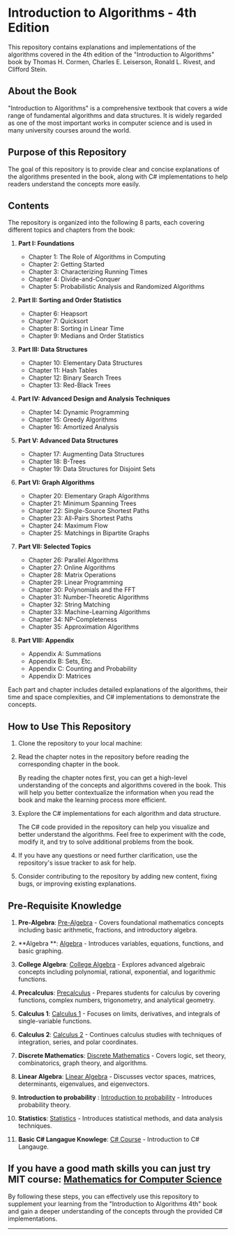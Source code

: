 # Introduction to Algorithms - 4th Edition

This repository contains explanations and implementations of the algorithms covered in the 4th edition of the "Introduction to Algorithms" book by Thomas H. Cormen, Charles E. Leiserson, Ronald L. Rivest, and Clifford Stein.

## About the Book

"Introduction to Algorithms" is a comprehensive textbook that covers a wide range of fundamental algorithms and data structures. It is widely regarded as one of the most important works in computer science and is used in many university courses around the world.

## Purpose of this Repository

The goal of this repository is to provide clear and concise explanations of the algorithms presented in the book, along with C# implementations to help readers understand the concepts more easily.

## Contents

The repository is organized into the following 8 parts, each covering different topics and chapters from the book:

1. **Part I: Foundations**
   - Chapter 1: The Role of Algorithms in Computing
   - Chapter 2: Getting Started
   - Chapter 3: Characterizing Running Times
   - Chapter 4: Divide-and-Conquer
   - Chapter 5: Probabilistic Analysis and Randomized Algorithms

2. **Part II: Sorting and Order Statistics**
   - Chapter 6: Heapsort
   - Chapter 7: Quicksort
   - Chapter 8: Sorting in Linear Time
   - Chapter 9: Medians and Order Statistics

3. **Part III: Data Structures**
   - Chapter 10: Elementary Data Structures
   - Chapter 11: Hash Tables
   - Chapter 12: Binary Search Trees
   - Chapter 13: Red-Black Trees

4. **Part IV: Advanced Design and Analysis Techniques**
   - Chapter 14: Dynamic Programming
   - Chapter 15: Greedy Algorithms
   - Chapter 16: Amortized Analysis

5. **Part V: Advanced Data Structures**
   - Chapter 17: Augmenting Data Structures
   - Chapter 18: B-Trees
   - Chapter 19: Data Structures for Disjoint Sets

6. **Part VI: Graph Algorithms**
   - Chapter 20: Elementary Graph Algorithms
   - Chapter 21: Minimum Spanning Trees
   - Chapter 22: Single-Source Shortest Paths
   - Chapter 23: All-Pairs Shortest Paths
   - Chapter 24: Maximum Flow
   - Chapter 25: Matchings in Bipartite Graphs

7. **Part VII: Selected Topics**
   - Chapter 26: Parallel Algorithms
   - Chapter 27: Online Algorithms
   - Chapter 28: Matrix Operations
   - Chapter 29: Linear Programming
   - Chapter 30: Polynomials and the FFT
   - Chapter 31: Number-Theoretic Algorithms
   - Chapter 32: String Matching
   - Chapter 33: Machine-Learning Algorithms
   - Chapter 34: NP-Completeness
   - Chapter 35: Approximation Algorithms

8. **Part VIII: Appendix**
   - Appendix A: Summations
   - Appendix B: Sets, Etc.
   - Appendix C: Counting and Probability
   - Appendix D: Matrices

Each part and chapter includes detailed explanations of the algorithms, their time and space complexities, and C# implementations to demonstrate the concepts.

## How to Use This Repository

1. Clone the repository to your local machine:

2. Read the chapter notes in the repository before reading the corresponding chapter in the book.

   By reading the chapter notes first, you can get a high-level understanding of the concepts and algorithms covered in the book. This will help you better contextualize the information when you read the book and make the learning process more efficient.

3. Explore the C# implementations for each algorithm and data structure.

   The C# code provided in the repository can help you visualize and better understand the algorithms. Feel free to experiment with the code, modify it, and try to solve additional problems from the book.

4. If you have any questions or need further clarification, use the repository's issue tracker to ask for help.

5. Consider contributing to the repository by adding new content, fixing bugs, or improving existing explanations.

## Pre-Requisite Knowledge

1. **Pre-Algebra**: [Pre-Algebra](https://youtu.be/VXzm8ReImG0?si=cSyK1MZU-H5AkCJA) - Covers foundational mathematics concepts including basic arithmetic, fractions, and introductory algebra.

2. **Algebra **: [Algebra](https://youtu.be/GAN-jgzYsIo?si=uyfvkKZOZIKo5z-d) - Introduces variables, equations, functions, and basic graphing.

3. **College Algebra**: [College Algebra](https://youtu.be/LwCRRUa8yTU?si=UYvIitSWMl_ujSw2) - Explores advanced algebraic concepts including polynomial, rational, exponential, and logarithmic functions.

4. **Precalculus**: [Precalculus](https://youtu.be/eI4an8aSsgw?si=fJKpfBsRft0rHPBQ) - Prepares students for calculus by covering functions, complex numbers, trigonometry, and analytical geometry.

5. **Calculus 1**: [Calculus 1](https://youtu.be/HfACrKJ_Y2w?si=TFr8A93DEuF02uPD) - Focuses on limits, derivatives, and integrals of single-variable functions.

6. **Calculus 2**: [Calculus 2](https://youtu.be/7gigNsz4Oe8?si=v38qCTvVOYEvhgmx) - Continues calculus studies with techniques of integration, series, and polar coordinates.

7. **Discrete Mathematics**: [Discrete Mathematics](https://www.youtube.com/watch?v=A3Ffwsnad0k&list=PLl-gb0E4MII28GykmtuBXNUNoej-vY5Rz) - Covers logic, set theory, combinatorics, graph theory, and algorithms.

8. **Linear Algebra**: [Linear Algebra](https://youtu.be/JnTa9XtvmfI?si=cfdcPMjwTdz5zIMD) - Discusses vector spaces, matrices, determinants, eigenvalues, and eigenvectors.

9. **Introduction to probability** : [Introduction to probability](https://youtube.com/playlist?list=PLUl4u3cNGP60hI9ATjSFgLZpbNJ7myAg6&si=iZ9GFfkfxRen1h4w) - Introduces probability theory.

10. **Statistics**: [Statistics](https://youtu.be/LJa4_yGOmwo?si=1ST5GE_4_hfxpv1u) - Introduces statistical methods, and data analysis techniques.


11. **Basic C# Langague Knowlege**: [C# Course](https://youtu.be/M5ugY7fWydE?si=LHdc7iQuPUgyX_4f) - Introduction to C# Langauge.

If you have a good  math skills you can just try MIT course:  [Mathematics for Computer Science](https://youtube.com/playlist?list=PLB7540DEDD482705B&si=pN9GfqvaPwvl-cY4)
---

By following these steps, you can effectively use this repository to supplement your learning from the "Introduction to Algorithms 4th" book and gain a deeper understanding of the concepts through the provided C# implementations.

---